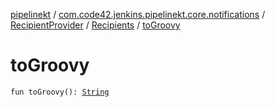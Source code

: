 [pipelinekt](../../../index.md) / [com.code42.jenkins.pipelinekt.core.notifications](../../index.md) / [RecipientProvider](../index.md) / [Recipients](index.md) / [toGroovy](./to-groovy.md)

# toGroovy

`fun toGroovy(): `[`String`](https://kotlinlang.org/api/latest/jvm/stdlib/kotlin/-string/index.html)